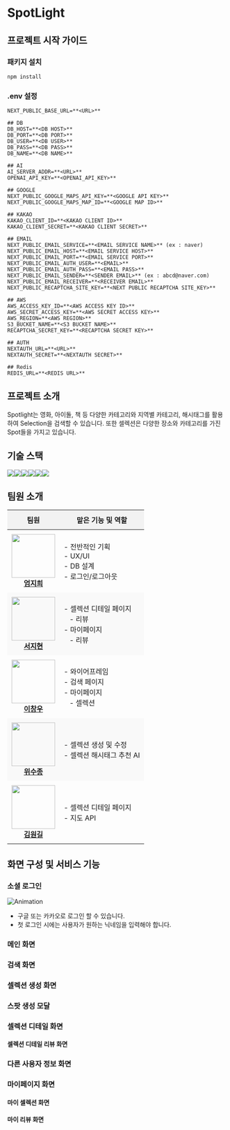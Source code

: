 # SpotLight
## 프로젝트 시작 가이드
### 패키지 설치
```bash
npm install
```

### .env 설정
```
NEXT_PUBLIC_BASE_URL=**<URL>**

## DB
DB_HOST=**<DB HOST>**
DB_PORT=**<DB PORT>**
DB_USER=**<DB USER>**
DB_PASS=**<DB PASS>**
DB_NAME=**<DB NAME>**

## AI
AI_SERVER_ADDR=**<URL>**
OPENAI_API_KEY=**<OPENAI_API_KEY>**

## GOOGLE
NEXT_PUBLIC_GOOGLE_MAPS_API_KEY=**<GOOGLE API KEY>**
NEXT_PUBLIC_GOOGLE_MAPS_MAP_ID=**<GOOGLE MAP ID>**

## KAKAO
KAKAO_CLIENT_ID=**<KAKAO CLIENT ID>**
KAKAO_CLIENT_SECRET=**<KAKAO CLIENT SECRET>**

## EMAIL
NEXT_PUBLIC_EMAIL_SERVICE=**<EMAIL SERVICE NAME>** (ex : naver)
NEXT_PUBLIC_EMAIL_HOST=**<EMAIL SERVICE HOST>** 
NEXT_PUBLIC_EMAIL_PORT=**<EMAIL SERVICE PORT>** 
NEXT_PUBLIC_EMAIL_AUTH_USER=**<EMAIL>**
NEXT_PUBLIC_EMAIL_AUTH_PASS=**<EMAIL PASS>**
NEXT_PUBLIC_EMAIL_SENDER=**<SENDER EMAIL>** (ex : abcd@naver.com)
NEXT_PUBLIC_EMAIL_RECEIVER=**<RECEIVER EMAIL>**
NEXT_PUBLIC_RECAPTCHA_SITE_KEY=**<NEXT PUBLIC RECAPTCHA SITE_KEY>**

## AWS
AWS_ACCESS_KEY_ID=**<AWS ACCESS KEY ID>**
AWS_SECRET_ACCESS_KEY=**<AWS SECRET ACCESS KEY>**
AWS_REGION=**<AWS REGION>**
S3_BUCKET_NAME=**<S3 BUCKET NAME>**
RECAPTCHA_SECRET_KEY=**<RECAPTCHA SECRET KEY>**

## AUTH
NEXTAUTH_URL=**<URL>**
NEXTAUTH_SECRET=**<NEXTAUTH SECRET>**

## Redis
REDIS_URL=**<REDIS URL>**
```

## 프로젝트 소개
Spotlight는 영화, 아이돌, 책 등 다양한 카테고리와 지역별 카테고리, 해시태그를 활용하여 Selection을 검색할 수 있습니다. 또한 셀렉션은 다양한 장소와 카테고리를 가진 Spot들을 가지고 있습니다.

## 기술 스택
<div style='display: flex;'>
  <img src="https://img.shields.io/badge/Tailwind CSS-06B6D4?style=for-the-badge&logo=tailwindcss&logoColor=white">
  <img src="https://img.shields.io/badge/TypeScript-3178C6?style=for-the-badge&logo=typescript&logoColor=white">
  <img src="https://img.shields.io/badge/React-61DAFB?style=for-the-badge&logo=React&logoColor=white">
  <img src="https://img.shields.io/badge/Redis-DC382D?style=for-the-badge&logo=Redis&logoColor=white"> 
  <img src="https://img.shields.io/badge/Next-000000?style=for-the-badge&logo=nextdotjs&logoColor=white">
  <img src="https://img.shields.io/badge/MariaDB-003545?style=for-the-badge&logo=mariadb&logoColor=white">
</div>

## 팀원 소개
<table>
  <thead>
    <tr style="background-color:#f2f2f2;">
      <th style="padding:10px;">팀원</th>
      <th style="padding:10px;">맡은 기능 및 역할</th>
    </tr>
  </thead>
  <tbody>
    <tr>
      <td align="center" style="padding:10px;">
        <a href="https://github.com/Eomjihee">
          <img src="https://avatars.githubusercontent.com/u/61967128?v=4" width="100px;" alt=""/><br />
          <b>엄지희</b>
        </a><br />
      </td>
      <td style="padding:10px;">
        - 전반적인 기획<br/>
        - UX/UI<br/>
        - DB 설계<br/>
        - 로그인/로그아웃<br/>
      </td>
    </tr>
    <tr style="background-color:#f9f9f9;">
      <td align="center" style="padding:10px;">
        <a href="https://github.com/jh0222">
          <img src="https://item.kakaocdn.net/do/47112f1ae6f87f4323cb73f65a8c5424f604e7b0e6900f9ac53a43965300eb9a" width="100px;" alt=""/><br />
          <b>서지현</b>
        </a><br />
      </td>
      <td style="padding:10px;">
        - 셀렉션 디테일 페이지<br/>
        &nbsp;&nbsp;&nbsp;- 리뷰<br/>
        - 마이페이지<br/>
        &nbsp;&nbsp;&nbsp;- 리뷰<br/>
      </td>
    </tr>
    <tr>
      <td align="center" style="padding:10px;">
        <a href="https://github.com/changchangwoo">
          <img src="https://avatars.githubusercontent.com/u/50562562?v=4" width="100px;" alt=""/><br />
          <b>이창우</b>
        </a><br />
      </td>
      <td style="padding:10px;">
        - 와이어프레임<br />
        - 검색 페이지<br />
        - 마이페이지<br />
        &nbsp;&nbsp;&nbsp;- 셀렉션<br/>
      </td>
    </tr>
    <tr style="background-color:#f9f9f9;">
      <td align="center" style="padding:10px;">
        <a href="https://github.com/7jw92nVd1kLaq1">
          <img src="https://avatars.githubusercontent.com/u/75822302?v=4" width="100px;" alt=""/><br />
          <b>위수종</b>
        </a><br />
      </td>
      <td style="padding:10px;">
        - 셀렉션 생성 및 수정<br />
        - 셀렉션 해시태그 추천 AI<br />
      </td>
    </tr>
    <tr>
      <td align="center" style="padding:10px;">
        <a href="https://github.com/Wongilk">
          <img src="https://avatars.githubusercontent.com/u/108254103?s=96&v=4" width="100px;" alt=""/><br />
          <b>김원길</b>
        </a><br />
      </td>
      <td style="padding:10px;">
        - 셀렉션 디테일 페이지<br />
        - 지도 API<br />
      </td>
    </tr>
  </tbody>
</table>


## 화면 구성 및 서비스 기능
### 소셜 로그인
![Animation](https://github.com/user-attachments/assets/03812a0e-b60f-42d8-a802-46b6ec10a0a0)
- 구글 또는 카카오로 로그인 할 수 있습니다.
- 첫 로그인 시에는 사용자가 원하는 닉네임을 입력해야 합니다.

### 메인 화면

### 검색 화면

### 셀렉션 생성 화면

### 스팟 생성 모달

### 셀렉션 디테일 화면

#### 셀렉션 디테일 리뷰 화면

### 다른 사용자 정보 화면

### 마이페이지 화면

#### 마이 셀렉션 화면

#### 마이 리뷰 화면
